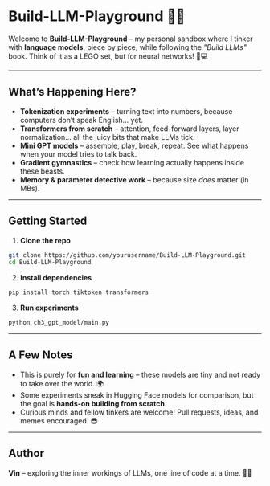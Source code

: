 # Build-LLM-Playground 🤖✨
 
Welcome to **Build-LLM-Playground** – my personal sandbox where I tinker with **language models**, piece by piece, while following the *"Build LLMs"* book. Think of it as a LEGO set, but for neural networks! 🧩💻  

---

## What’s Happening Here?  

- **Tokenization experiments** – turning text into numbers, because computers don’t speak English… yet.  
- **Transformers from scratch** – attention, feed-forward layers, layer normalization… all the juicy bits that make LLMs tick.  
- **Mini GPT models** – assemble, play, break, repeat. See what happens when your model tries to talk back.  
- **Gradient gymnastics** – check how learning actually happens inside these beasts.  
- **Memory & parameter detective work** – because size *does* matter (in MBs).  

---

## Getting Started

1. **Clone the repo**  
```bash
git clone https://github.com/yourusername/Build-LLM-Playground.git
cd Build-LLM-Playground
````

2. **Install dependencies**

```bash
pip install torch tiktoken transformers
```

3. **Run experiments**

```bash
python ch3_gpt_model/main.py
```

---

## A Few Notes

* This is purely for **fun and learning** – these models are tiny and not ready to take over the world. 🌍
* Some experiments sneak in Hugging Face models for comparison, but the goal is **hands-on building from scratch**.
* Curious minds and fellow tinkers are welcome! Pull requests, ideas, and memes encouraged. 😎

---

## Author

**Vin** – exploring the inner workings of LLMs, one line of code at a time. 🧠💡
